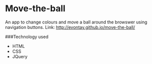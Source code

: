 # Move-the-ball
An app to change colours and move a ball around the browswer using navigation buttons.
Link: http://evontay.github.io/move-the-ball/

###Technology used
- HTML
- CSS
- JQuery

